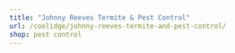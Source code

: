 ```yaml
---
title: "Johnny Reeves Termite & Pest Control"
url: /coolidge/johnny-reeves-termite-and-pest-control/
shop: pest control
---
```

